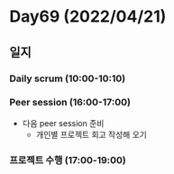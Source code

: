 # Day69 (2022/04/21)

## 일지

### Daily scrum (10:00-10:10)

### Peer session (16:00-17:00)

  * 다음 peer session 준비
    * 개인별 프로젝트 회고 작성해 오기

### 프로젝트 수행 (17:00-19:00)
